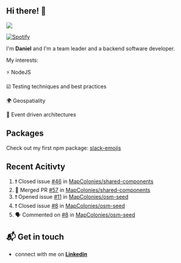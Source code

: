 ## Hi there! 👋

<p>
  <img src="https://github-readme-stats.vercel.app/api?username=syncush&theme=tokyonight">
</p>

[![Spotify](https://novatorem-rust.vercel.app/api/spotify)](https://open.spotify.com/user/syncush)

I'm **Daniel** and I'm a team leader and a backend software developer.

My interests:

⚡ NodeJS

☑️ Testing techniques and best practices

🌍 Geospatiality

🧠 Event driven architectures

## Packages
Check out my first npm package: [slack-emojis](https://www.npmjs.com/package/slack-emojis)

## Recent Acitivty
<!--START_SECTION:activity-->
1. ❗️ Closed issue [#46](https://github.com//MapColonies/shared-components/issues/46) in [MapColonies/shared-components](https://github.com//MapColonies/shared-components)
2. 🎉 Merged PR [#57](https://github.com//MapColonies/shared-components/pull/57) in [MapColonies/shared-components](https://github.com//MapColonies/shared-components)
3. ❗️ Opened issue [#11](https://github.com//MapColonies/osm-seed/issues/11) in [MapColonies/osm-seed](https://github.com//MapColonies/osm-seed)
4. ❗️ Closed issue [#8](https://github.com//MapColonies/osm-seed/issues/8) in [MapColonies/osm-seed](https://github.com//MapColonies/osm-seed)
5. 🗣 Commented on [#8](https://github.com//MapColonies/osm-seed/issues/8) in [MapColonies/osm-seed](https://github.com//MapColonies/osm-seed)
<!--END_SECTION:activity-->

## 📬 Get in touch

* connect with me on [**Linkedin**](https://www.linkedin.com/in/daniel-hermon-927372144/)
